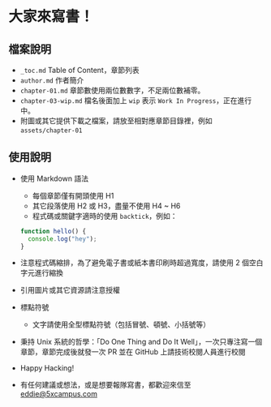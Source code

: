 # 大家來寫書！

## 檔案說明

- `_toc.md` Table of Content，章節列表
- `author.md` 作者簡介
- `chapter-01.md` 章節數使用兩位數數字，不足兩位數補零。
- `chapter-03-wip.md` 檔名後面加上 `wip` 表示 `Work In Progress`，正在進行中。
- 附圖或其它提供下載之檔案，請放至相對應章節目錄裡，例如 `assets/chapter-01`

## 使用說明

- 使用 Markdown 語法

  - 每個章節僅有開頭使用 H1
  - 其它段落使用 H2 或 H3，盡量不使用 H4 ~ H6
  - 程式碼或關鍵字適時的使用 `backtick`，例如：

  ```javascript
  function hello() {
    console.log("hey");
  }
  ```

- 注意程式碼縮排，為了避免電子書或紙本書印刷時超過寬度，請使用 2 個空白字元進行縮換

- 引用圖片或其它資源請注意授權

- 標點符號

  - 文字請使用全型標點符號（包括冒號、頓號、小括號等）

- 秉持 Unix 系統的哲學：「Do One Thing and Do It Well」，一次只專注寫一個章節，章節完成後就發一次 PR 並在 GitHub 上請技術校閱人員進行校閱

- Happy Hacking!

- 有任何建議或想法，或是想要報隊寫書，都歡迎來信至 eddie@5xcampus.com
